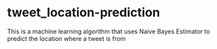 # tweet_location-prediction
This is a machine learning algorithm that uses Naive Bayes Estimator to predict the location where a tweet is from
